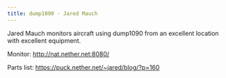 ```yaml
---
title: dump1090 - Jared Mauch
---
```

Jared Mauch monitors aircraft using dump1090 from
an excellent location with excellent equipment.

Monitor: http://nat.nether.net:8080/

Parts list: https://puck.nether.net/~jared/blog/?p=160
